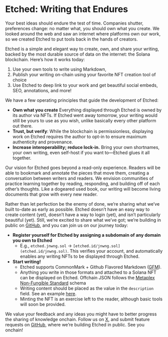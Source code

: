 # Etched: Writing that Endures

Your best ideas should endure the test of time. Companies shutter, preferences change: no matter what, you should own what you create. We looked around the web and saw an internet where platforms own our work, so we created Etched to put tools back in the hands of creators.

Etched is a simple and elegant way to create, own, and share your writing, backed by the most durable source of data on the internet: the Solana blockchain. Here’s how it works today:

1. Use your own tools to write using Markdown,
2. Publish your writing on-chain using your favorite NFT creation tool of choice
3. Use Etched to deep link to your work and get beautiful social embeds, SEO, annotations, and more!

We have a few operating principles that guide the development of Etched:

- **Own what you create** Everything displayed through Etched is owned by its author via NFTs. If Etched went away tomorrow, your writing would still be yours to use as you wish, unlike basically every other platform out there.
- **Trust, but verify**: While the blockchain is permissionless, displaying work on Etched requires the author to opt-in to ensure maximum authenticity and provenance.
- **Increase interoperability; reduce lock-in.** Bring your own shortnames, your own writing, even self-host if you want to—Etched glues it all together.

Our vision for Etched goes beyond a read-only experience. Readers will be able to bookmark and annotate the pieces that move them, creating a conversation between writers and readers. We envision communities of practice learning together by reading, responding, and building off of each other’s thoughts. Like a dogeared used book, our writing will become living documents that grow with every new reader.

Rather than let perfection be the enemy of done, we’re sharing what we’ve built to-date as early as possible. Etched doesn’t have an easy way to create content (yet), doesn’t have a way to login (yet), and isn’t particularly beautiful (yet). Still, we’re excited to share what we’ve got; we’re building in public on [GitHub](https://github.com/jnwng/etched), and you can join us on our journey today:

- **Register yourself for Etched by assigning a subdomain of any domain you own to Etched**
  - E.g., `etched.jnwng.sol` -> `[etched.id/jnwng.sol](etched.id/jnwng.sol)`. This verifies your account, and automatically enables any writing NFTs to be displayed through Etched.
- **Start writing!**
  - Etched supports CommonMark + Github Flavored Markdown ([GFM](https://github.github.com/gfm/)).
  - Anything you write in those formats and attached to a Solana NFT can be displayed on Etched. Offchain JSON follows the [Metaplex Non-Fungible Standard](https://developers.metaplex.com/token-metadata/token-standard#the-non-fungible-standard) schema
  - Writing content should be placed as the value in the `description` field. See an example [here](https://github.com/jnwng/etched/blob/e15b9adbf4f6120fcc39c25701834a50f6ee564a/examples/create-nft.ts#L54-L59).
  - Minting the NFT is an exercise left to the reader, although basic tools will soon be provided.

We value your feedback and any ideas you might have to better progress the sharing of knowledge onchain. Follow us on [X](https://x.com/_etched), and submit feature requests on [GitHub](https://github.com/jnwng/etched), where we’re building Etched in public. See you onchain!
